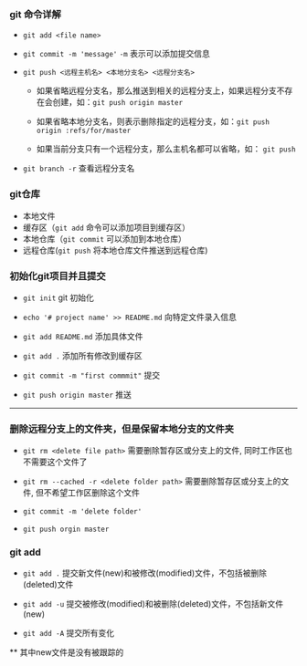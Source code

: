 ### git 命令详解

- `git add <file name>`

- `git commit -m 'message'` `-m` 表示可以添加提交信息

- `git push <远程主机名> <本地分支名> <远程分支名>` 

  - 如果省略远程分支名，那么推送到相关的远程分支上，如果远程分支不存在会创建，如：`git push origin master`

  - 如果省略本地分支名，则表示删除指定的远程分支，如：`git push origin :refs/for/master`

  - 如果当前分支只有一个远程分支，那么主机名都可以省略，如： `git push`

- `git branch -r` 查看远程分支名



### git仓库

- 本地文件
- 缓存区（`git add` 命令可以添加项目到缓存区）
- 本地仓库（`git commit` 可以添加到本地仓库）
- 远程仓库(`git push` 将本地仓库文件推送到远程仓库)

### 初始化git项目并且提交

- `git init` git 初始化

- `echo '# project name' >> README.md` 向特定文件录入信息

- `git add README.md` 添加具体文件

- `git add .` 添加所有修改到缓存区

- `git commit -m "first commmit"` 提交

- `git push origin master` 推送

---

### 删除远程分支上的文件夹，但是保留本地分支的文件夹

- `git rm <delete file path>` 需要删除暂存区或分支上的文件, 同时工作区也不需要这个文件了

- `git rm --cached -r <delete folder path>`  需要删除暂存区或分支上的文件, 但不希望工作区删除这个文件

- `git commit -m 'delete folder'`

- `git push orgin master`


### git add

- `git add .` 提交新文件(new)和被修改(modified)文件，不包括被删除(deleted)文件

- `git add -u` 提交被修改(modified)和被删除(deleted)文件，不包括新文件(new)

- `git add -A` 提交所有变化

** 其中new文件是没有被跟踪的
